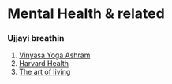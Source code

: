 # Mental Health & related

### Ujjayi breathin
1. [Vinyasa Yoga Ashram](https://www.vinyasayogaashram.com/blog/ujjayi-pranayama-ujjayi-breathing-how-to-do-it-steps-and-benefits/)
2. [Harvard Health](https://www.health.harvard.edu/staying-healthy/ujjayi-breath)
3. [The art of living](https://www.artofliving.org/in-en/yoga/pranayama/ujjayi-breathing)

